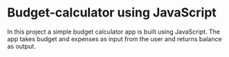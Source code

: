 # Budget-calculator using JavaScript

In this project a simple budget calculator app is built using JavaScript. The app takes budget and expenses as input from the user and returns balance as output.
